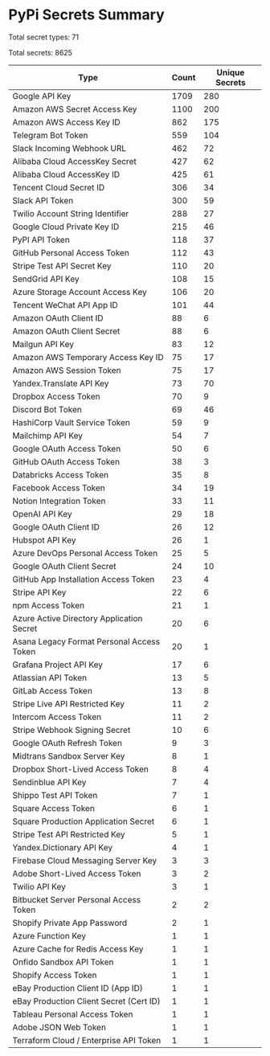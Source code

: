 # PyPi Secrets Summary

Total secret types: 71

Total secrets: 8625

| Type | Count | Unique Secrets |
|------|-------|----------------|
| Google API Key | 1709 | 280 |
| Amazon AWS Secret Access Key | 1100 | 200 |
| Amazon AWS Access Key ID | 862 | 175 |
| Telegram Bot Token | 559 | 104 |
| Slack Incoming Webhook URL | 462 | 72 |
| Alibaba Cloud AccessKey Secret | 427 | 62 |
| Alibaba Cloud AccessKey ID | 425 | 61 |
| Tencent Cloud Secret ID | 306 | 34 |
| Slack API Token | 300 | 59 |
| Twilio Account String Identifier | 288 | 27 |
| Google Cloud Private Key ID | 215 | 46 |
| PyPI API Token | 118 | 37 |
| GitHub Personal Access Token | 112 | 43 |
| Stripe Test API Secret Key | 110 | 20 |
| SendGrid API Key | 108 | 15 |
| Azure Storage Account Access Key | 106 | 20 |
| Tencent WeChat API App ID | 101 | 44 |
| Amazon OAuth Client ID | 88 | 6 |
| Amazon OAuth Client Secret | 88 | 6 |
| Mailgun API Key | 83 | 12 |
| Amazon AWS Temporary Access Key ID | 75 | 17 |
| Amazon AWS Session Token | 75 | 17 |
| Yandex.Translate API Key | 73 | 70 |
| Dropbox Access Token | 70 | 9 |
| Discord Bot Token | 69 | 46 |
| HashiCorp Vault Service Token | 59 | 9 |
| Mailchimp API Key | 54 | 7 |
| Google OAuth Access Token | 50 | 6 |
| GitHub OAuth Access Token | 38 | 3 |
| Databricks Access Token | 35 | 8 |
| Facebook Access Token | 34 | 19 |
| Notion Integration Token | 33 | 11 |
| OpenAI API Key | 29 | 18 |
| Google OAuth Client ID | 26 | 12 |
| Hubspot API Key | 26 | 1 |
| Azure DevOps Personal Access Token | 25 | 5 |
| Google OAuth Client Secret | 24 | 10 |
| GitHub App Installation Access Token | 23 | 4 |
| Stripe API Key | 22 | 6 |
| npm Access Token | 21 | 1 |
| Azure Active Directory Application Secret | 20 | 6 |
| Asana Legacy Format Personal Access Token | 20 | 1 |
| Grafana Project API Key | 17 | 6 |
| Atlassian API Token | 13 | 5 |
| GitLab Access Token | 13 | 8 |
| Stripe Live API Restricted Key | 11 | 2 |
| Intercom Access Token | 11 | 2 |
| Stripe Webhook Signing Secret | 10 | 6 |
| Google OAuth Refresh Token | 9 | 3 |
| Midtrans Sandbox Server Key | 8 | 1 |
| Dropbox Short-Lived Access Token | 8 | 4 |
| Sendinblue API Key | 7 | 4 |
| Shippo Test API Token | 7 | 1 |
| Square Access Token | 6 | 1 |
| Square Production Application Secret | 6 | 1 |
| Stripe Test API Restricted Key | 5 | 1 |
| Yandex.Dictionary API Key | 4 | 1 |
| Firebase Cloud Messaging Server Key | 3 | 3 |
| Adobe Short-Lived Access Token | 3 | 2 |
| Twilio API Key | 3 | 1 |
| Bitbucket Server Personal Access Token | 2 | 2 |
| Shopify Private App Password | 2 | 1 |
| Azure Function Key | 1 | 1 |
| Azure Cache for Redis Access Key | 1 | 1 |
| Onfido Sandbox API Token | 1 | 1 |
| Shopify Access Token | 1 | 1 |
| eBay Production Client ID (App ID) | 1 | 1 |
| eBay Production Client Secret (Cert ID) | 1 | 1 |
| Tableau Personal Access Token | 1 | 1 |
| Adobe JSON Web Token | 1 | 1 |
| Terraform Cloud / Enterprise API Token | 1 | 1 |
